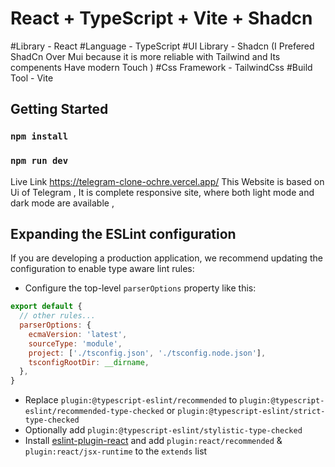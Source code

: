 # React + TypeScript + Vite + Shadcn

#Library - React
#Language - TypeScript
#UI Library - Shadcn (I Prefered ShadCn Over Mui because it is more reliable with Tailwind and Its compenents Have modern Touch )
#Css Framework - TailwindCss
#Build Tool - Vite

## Getting Started
### `npm install`
### `npm run dev`
Live Link https://telegram-clone-ochre.vercel.app/
This Website is based on Ui of Telegram , It is complete responsive site, where both light mode and dark mode are available , 

## Expanding the ESLint configuration

If you are developing a production application, we recommend updating the configuration to enable type aware lint rules:

- Configure the top-level `parserOptions` property like this:

```js
export default {
  // other rules...
  parserOptions: {
    ecmaVersion: 'latest',
    sourceType: 'module',
    project: ['./tsconfig.json', './tsconfig.node.json'],
    tsconfigRootDir: __dirname,
  },
}
```

- Replace `plugin:@typescript-eslint/recommended` to `plugin:@typescript-eslint/recommended-type-checked` or `plugin:@typescript-eslint/strict-type-checked`
- Optionally add `plugin:@typescript-eslint/stylistic-type-checked`
- Install [eslint-plugin-react](https://github.com/jsx-eslint/eslint-plugin-react) and add `plugin:react/recommended` & `plugin:react/jsx-runtime` to the `extends` list
